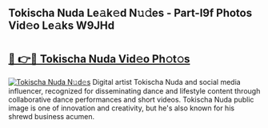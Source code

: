 ## Tokischa Nuda Le𝚊k𝚎d N𝚞𝚍es - Part-I9f Photos Vid𝚎o Le𝚊ks W9JHd

# <h2><a href="http://fbbaty.evod.top/?m=Tokischa+Nuda">🔗 👉🔴 Tokischa Nuda Vid𝚎o Ph𝚘t𝚘s</a></h2>

[![Tokischa Nuda N𝚞d𝚎s](https://i.imgur.com/8V9OHl7.gif)](http://fbbaty.evod.top/?m=Tokischa+Nuda)
Digital artist Tokischa Nuda and social media influencer, recognized for disseminating dance and lifestyle content through collaborative dance performances and short videos. Tokischa Nuda public image is one of innovation and creativity, but he's also known for his shrewd business acumen. 
